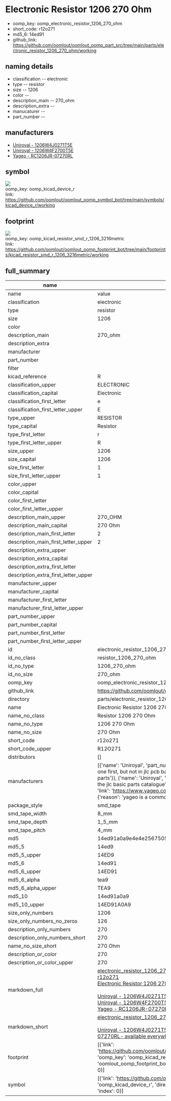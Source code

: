 # Electronic Resistor 1206 270 Ohm

  
* oomp_key: oomp_electronic_resistor_1206_270_ohm 
* short_code: r12o271
* md5_6: 14ed91  
* github_link: https://github.com/oomlout/oomlout_oomp_part_src/tree/main/parts/electronic_resistor_1206_270_ohm/working  
## naming details
* classification -- electronic
* type -- resistor
* size -- 1206
* color -- 
* description_main -- 270_ohm
* description_extra -- 
* manucaturer -- 
* part_number -- 


## manufacturers
* [Uniroyal - 1206W4J0271T5E]()  
* [Uniroyal - 1206W4F2700T5E]()  
* [Yageo - RC1206JR-07270RL](https://www.yageo.com/en/Chart/Download/pdf/RC1206JR-07270RL)  

## symbol

![](symbol/{index}/working/working_600.png)  
oomp_key: oomp_kicad_device_r  
link: https://github.com/oomlout/oomlout_oomp_symbol_bot/tree/main/symbols/kicad_device_r/working  

## footprint

![](footprint/{index}/working/working_600.png)  
oomp_key: oomp_kicad_resistor_smd_r_1206_3216metric  
link: https://github.com/oomlout/oomlout_oomp_footprint_bot/tree/main/footprints/kicad_resistor_smd_r_1206_3216metric/working  

## full_summary
| name | value | 
| --- | --- | 
| name | value | 
| classification | electronic | 
| type | resistor | 
| size | 1206 | 
| color |  | 
| description_main | 270_ohm | 
| description_extra |  | 
| manufacturer |  | 
| part_number |  | 
| filter |  | 
| kicad_reference | R | 
| classification_upper | ELECTRONIC | 
| classification_capital | Electronic | 
| classification_first_letter | e | 
| classification_first_letter_upper | E | 
| type_upper | RESISTOR | 
| type_capital | Resistor | 
| type_first_letter | r | 
| type_first_letter_upper | R | 
| size_upper | 1206 | 
| size_capital | 1206 | 
| size_first_letter | 1 | 
| size_first_letter_upper | 1 | 
| color_upper |  | 
| color_capital |  | 
| color_first_letter |  | 
| color_first_letter_upper |  | 
| description_main_upper | 270_OHM | 
| description_main_capital | 270 Ohm | 
| description_main_first_letter | 2 | 
| description_main_first_letter_upper | 2 | 
| description_extra_upper |  | 
| description_extra_capital |  | 
| description_extra_first_letter |  | 
| description_extra_first_letter_upper |  | 
| manufacturer_upper |  | 
| manufacturer_capital |  | 
| manufacturer_first_letter |  | 
| manufacturer_first_letter_upper |  | 
| part_number_upper |  | 
| part_number_capital |  | 
| part_number_first_letter |  | 
| part_number_first_letter_upper |  | 
| id | electronic_resistor_1206_270_ohm | 
| id_no_class | resistor_1206_270_ohm | 
| id_no_type | 1206_270_ohm | 
| id_no_size | 270_ohm | 
| oomp_key | oomp_electronic_resistor_1206_270_ohm | 
| github_link | https://github.com/oomlout/oomlout_oomp_part_src/tree/main/parts/electronic_resistor_1206_270_ohm/working | 
| directory | parts/electronic_resistor_1206_270_ohm | 
| name | Electronic Resistor 1206 270 Ohm | 
| name_no_class | Resistor 1206 270 Ohm | 
| name_no_type | 1206 270 Ohm | 
| name_no_size | 270 Ohm | 
| short_code | r12o271 | 
| short_code_upper | R12O271 | 
| distributors | [] | 
| manufacturers | [{'name': 'Uniroyal', 'part_number': '1206W4J0271T5E', 'link': '', 'id': 'manufacturer_uniroyal', 'note': {'reason': 'did this one first, but not in jlc pcb basic parts and 1 percent are and they are the same price', 'reason_short': 'not in jlc basic parts'}}, {'name': 'Uniroyal', 'part_number': '1206W4F2700T5E', 'link': '', 'id': 'manufacturer_uniroyal', 'note': {'reason': 'in the jlc basic parts catalogue', 'reason_short': 'jlc basic part'}}, {'name': 'Yageo', 'part_number': 'RC1206JR-07270RL', 'link': 'https://www.yageo.com/en/Chart/Download/pdf/RC1206JR-07270RL', 'id': 'manufacturer_yageo', 'note': {'reason': 'yageo is a commonly cross referenced part number', 'reason_short': 'available everywhere'}}] | 
| package_style | smd_tape | 
| smd_tape_width | 8_mm | 
| smd_tape_depth | 1_5_mm | 
| smd_tape_pitch | 4_mm | 
| md5 | 14ed91a0a9e4e4e2567505007ba99922 | 
| md5_5 | 14ed9 | 
| md5_5_upper | 14ED9 | 
| md5_6 | 14ed91 | 
| md5_6_upper | 14ED91 | 
| md5_6_alpha | tea9 | 
| md5_6_alpha_upper | TEA9 | 
| md5_10 | 14ed91a0a9 | 
| md5_10_upper | 14ED91A0A9 | 
| size_only_numbers | 1206 | 
| size_only_numbers_no_zeros | 126 | 
| description_only_numbers | 270 | 
| description_only_numbers_short | 270 | 
| name_no_size_short | 270 Ohm | 
| description_or_color | 270 | 
| description_or_color_upper | 270 | 
| markdown_full | [electronic_resistor_1206_270_ohm](https://github.com/oomlout/oomlout_oomp_part_src/tree/main/parts/electronic_resistor_1206_270_ohm/working)<br>[r12o271](https://github.com/oomlout/oomlout_oomp_part_src/tree/main/parts/electronic_resistor_1206_270_ohm/working)<br>[Electronic Resistor 1206 270 Ohm](https://github.com/oomlout/oomlout_oomp_part_src/tree/main/parts/electronic_resistor_1206_270_ohm/working)<br><br>[Uniroyal - 1206W4J0271T5E- not in jlc basic parts]() [(L)  ](https://www.lcsc.com/search?q=1206W4J0271T5E)[(D)  ](https://www.digikey.com/en/products?keywords=1206W4J0271T5E)[(M)  ](https://www.mouser.com/Search/Refine?Keyword=1206W4J0271T5E)[(N)  ](https://www.newark.com/search?st=1206W4J0271T5E)[(SZ)  ](https://so.szlcsc.com/global.html?k=1206W4J0271T5E)<br>[Uniroyal - 1206W4F2700T5E- jlc basic part]() [(L)  ](https://www.lcsc.com/search?q=1206W4F2700T5E)[(D)  ](https://www.digikey.com/en/products?keywords=1206W4F2700T5E)[(M)  ](https://www.mouser.com/Search/Refine?Keyword=1206W4F2700T5E)[(N)  ](https://www.newark.com/search?st=1206W4F2700T5E)[(SZ)  ](https://so.szlcsc.com/global.html?k=1206W4F2700T5E)<br>[Yageo - RC1206JR-07270RL- available everywhere](https://www.yageo.com/en/Chart/Download/pdf/RC1206JR-07270RL) [(L)  ](https://www.lcsc.com/search?q=RC1206JR-07270RL)[(D)  ](https://www.digikey.com/en/products?keywords=RC1206JR-07270RL)[(M)  ](https://www.mouser.com/Search/Refine?Keyword=RC1206JR-07270RL)[(N)  ](https://www.newark.com/search?st=RC1206JR-07270RL)[(SZ)  ](https://so.szlcsc.com/global.html?k=RC1206JR-07270RL)<br> | 
| markdown_short | [electronic_resistor_1206_270_ohm](https://github.com/oomlout/oomlout_oomp_part_src/tree/main/parts/electronic_resistor_1206_270_ohm/working)<br><br>[Uniroyal - 1206W4J0271T5E- not in jlc basic parts]()[Uniroyal - 1206W4F2700T5E- jlc basic part]()[Yageo - RC1206JR-07270RL- available everywhere](https://www.yageo.com/en/Chart/Download/pdf/RC1206JR-07270RL) | 
| footprint | [{'link': 'https://github.com/oomlout/oomlout_oomp_footprint_bot/tree/main/foootprntss/kicad_resistor_smd_r_1206_3216metric', 'oomp_key': 'oomp_kicad_resistor_smd_r_1206_3216metric', 'directory': 'oomlout_oomp_footprint_bot/footprints/kicad_resistor_smd_r_1206_3216metric//working/working.kicad_mod', 'index': 0}] | 
| symbol | [{'link': 'https://github.com/oomlout/oomlout_oomp_symbol_bot/tree/main/symbols/kicad_device_r', 'oomp_key': 'oomp_kicad_device_r', 'directory': 'oomlout_oomp_symbol_bot/symbols/kicad_device_r//working/working.kicad_sym', 'index': 0}] | 
